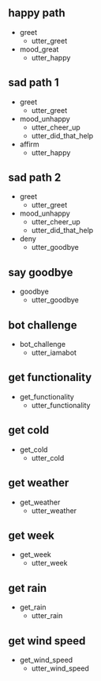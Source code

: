 ## happy path
* greet
  - utter_greet
* mood_great
  - utter_happy

## sad path 1
* greet
  - utter_greet
* mood_unhappy
  - utter_cheer_up
  - utter_did_that_help
* affirm
  - utter_happy

## sad path 2
* greet
  - utter_greet
* mood_unhappy
  - utter_cheer_up
  - utter_did_that_help
* deny
  - utter_goodbye

## say goodbye
* goodbye
  - utter_goodbye

## bot challenge
* bot_challenge
  - utter_iamabot

## get functionality
* get_functionality
  - utter_functionality

## get cold
* get_cold
  - utter_cold

## get weather
* get_weather
  - utter_weather

## get week
* get_week
  - utter_week

## get rain
* get_rain
  - utter_rain

## get wind speed
* get_wind_speed
  - utter_wind_speed
